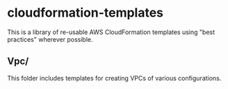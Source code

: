 # cloudformation-templates

This is a library of re-usable AWS CloudFormation templates using "best practices" wherever possible.

## Vpc/

This folder includes templates for creating VPCs of various configurations.